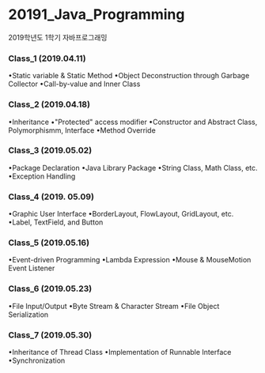 # 20191_Java_Programming
2019학년도 1학기 자바프로그래밍

### Class_1 (2019.04.11)
•Static variable & Static Method    •Object Deconstruction through Garbage Collector    •Call-by-value and Inner Class


### Class_2 (2019.04.18)
•Inheritance
•"Protected" access modifier
•Constructor and Abstract Class, Polymorphismm, Interface
•Method Override

### Class_3 (2019.05.02)
•Package Declaration
•Java Library Package
•String Class, Math Class, etc.
•Exception Handling

### Class_4 (2019. 05.09)
•Graphic User Interface
•BorderLayout, FlowLayout, GridLayout, etc.
•Label, TextField, and Button

### Class_5 (2019.05.16)
•Event-driven Programming
•Lambda Expression
•Mouse & MouseMotion Event Listener

### Class_6 (2019.05.23)
•File Input/Output
•Byte Stream & Character Stream
•File Object Serialization

### Class_7 (2019.05.30)
•Inheritance of Thread Class
•Implementation of Runnable Interface
•Synchronization
